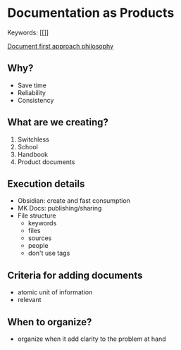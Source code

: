 # Documentation as Products

Keywords: [[]]

[Document first approach philosophy](document_first_approach_philisophy.md)

## Why?
 - Save time
 - Reliability
 - Consistency

## What are we creating?
1. Switchless
2. School
3. Handbook
4. Product documents


## Execution details
- Obsidian: create and fast consumption
- MK Docs: publishing/sharing
- File structure
	- keywords
	- files
	- sources
	- people
	- don't use tags

## Criteria for adding documents
 - atomic unit of information
 - relevant

## When to organize?
- organize when it add clarity to the problem at hand

